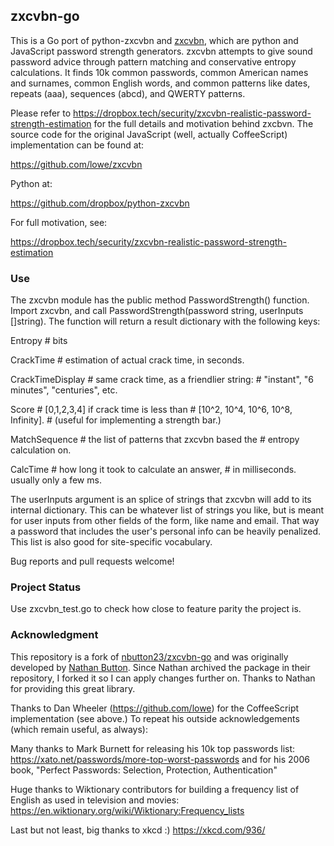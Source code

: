 ## zxcvbn-go

This is a Go port of python-zxcvbn and [zxcvbn](https://github.com/dropbox/zxcvbn), which are python and JavaScript password strength
generators. zxcvbn attempts to give sound password advice through pattern
matching and conservative entropy calculations. It finds 10k common passwords,
common American names and surnames, common English words, and common patterns
like dates, repeats (aaa), sequences (abcd), and QWERTY patterns.

Please refer to https://dropbox.tech/security/zxcvbn-realistic-password-strength-estimation for the full details and
motivation behind zxcbvn. The source code for the original JavaScript (well,
actually CoffeeScript) implementation can be found at:

https://github.com/lowe/zxcvbn

Python at:

https://github.com/dropbox/python-zxcvbn

For full motivation, see:

https://dropbox.tech/security/zxcvbn-realistic-password-strength-estimation

### Use

The zxcvbn module has the public method PasswordStrength() function. Import zxcvbn, and
call PasswordStrength(password string, userInputs []string).  The function will return a
result dictionary with the following keys:

Entropy            # bits

CrackTime         # estimation of actual crack time, in seconds.

CrackTimeDisplay # same crack time, as a friendlier string:
                   # "instant", "6 minutes", "centuries", etc.

Score              # [0,1,2,3,4] if crack time is less than
                   # [10^2, 10^4, 10^6, 10^8, Infinity].
                   # (useful for implementing a strength bar.)

MatchSequence     # the list of patterns that zxcvbn based the
                   # entropy calculation on.

CalcTime   # how long it took to calculate an answer,
                   # in milliseconds. usually only a few ms.

The userInputs argument is an splice of strings that zxcvbn
will add to its internal dictionary. This can be whatever list of
strings you like, but is meant for user inputs from other fields of the
form, like name and email. That way a password that includes the user's
personal info can be heavily penalized. This list is also good for
site-specific vocabulary.

Bug reports and pull requests welcome!

### Project Status

Use zxcvbn_test.go to check how close to feature parity the project is.

### Acknowledgment

This repository is a fork of [nbutton23/zxcvbn-go](https://github.com/nbutton23/zxcvbn-go) and 
was originally developed by [Nathan Button](https://github.com/nbutton23/). Since Nathan 
archived the package in their repository, I forked it so I can apply changes further on. 
Thanks to Nathan for providing this great library.

Thanks to Dan Wheeler (https://github.com/lowe) for the CoffeeScript implementation
(see above.) To repeat his outside acknowledgements (which remain useful, as always):

Many thanks to Mark Burnett for releasing his 10k top passwords list:
https://xato.net/passwords/more-top-worst-passwords
and for his 2006 book,
"Perfect Passwords: Selection, Protection, Authentication"

Huge thanks to Wiktionary contributors for building a frequency list
of English as used in television and movies:
https://en.wiktionary.org/wiki/Wiktionary:Frequency_lists

Last but not least, big thanks to xkcd :)
https://xkcd.com/936/
